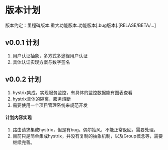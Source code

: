 # 版本计划

版本约定：里程碑版本.重大功能版本.功能版本[.bug版本].[RELASE/BETA/...]

## v0.0.1 计划
1. 用户认证抽象，多方式多途径用户认证
2. 具体认证实现方案与数字签名

## v0.0.2 计划
1. hystrix集成，实现服务监控，有具体的监控数据能有图表查看
2. hystrix具体的隔离，服务熔断
3. 需要使用一个项目管理系统来规范开发

#### 计划内容实现
1. 路由请求集成hystrix，但是有bug，偶尔抽风，不能正常返回。需要处理。
2. 目前只是简单集成hystrix，并没有复制的抽象机制，以及Group概念等，需要继续完善。
